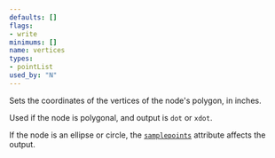 ```yaml
---
defaults: []
flags:
- write
minimums: []
name: vertices
types:
- pointList
used_by: "N"
---
```

Sets the coordinates of the vertices of the node's polygon, in inches.

Used if the node is polygonal, and output is `dot` or `xdot`.

If the node is an ellipse or circle, the [`samplepoints`](#d:samplepoints)
attribute affects the output.
